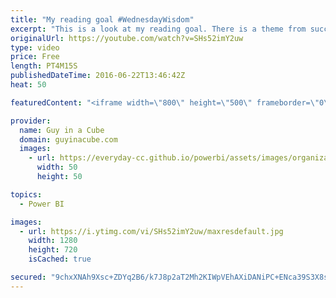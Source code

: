 ```yaml
---
title: "My reading goal #WednesdayWisdom"
excerpt: "This is a look at my reading goal. There is a theme from successful business people and entrepreneurs that you need to read. I'm a very slow reader, but I think I found a method to help me in this area. I'm setting a goal for myself.  My reading journey: https://guyinacube.com/reading-journey/  FightMediocrity"
originalUrl: https://youtube.com/watch?v=SHs52imY2uw
type: video
price: Free
length: PT4M15S
publishedDateTime: 2016-06-22T13:46:42Z
heat: 50

featuredContent: "<iframe width=\"800\" height=\"500\" frameborder=\"0\" src=\"https://www.youtube.com/embed/SHs52imY2uw\" allow=\"accelerometer; autoplay; encrypted-media; gyroscope; picture-in-picture\" allowfullscreen></iframe>"

provider:
  name: Guy in a Cube
  domain: guyinacube.com
  images:
    - url: https://everyday-cc.github.io/powerbi/assets/images/organizations/guyinacube.com-50x50.jpg
      width: 50
      height: 50

topics:
  - Power BI

images:
  - url: https://i.ytimg.com/vi/SHs52imY2uw/maxresdefault.jpg
    width: 1280
    height: 720
    isCached: true

secured: "9chxXNAh9Xsc+ZDYq2B6/k7J8p2aT2Mh2KIWpVEhAXiDANiPC+ENca39S3X8sLAL35Fpj+zTf/Lebp3VylK9MCZbRsupe8A1d42WLpIrSblWC1h3KAWh6NecbdHDC/VWwDSqIbdlY4TqzfspvpiLYGUrbUscUNgl/DwF0EiULzHohdp7/IlFZXLfWAts+nvFw0qLT/fuxafYAe8vJ1cu4IYZB97baflctLNCSi8nCYllBJNso0wmYiND6aUZ3bR9jfCNb3pCObLvo1hJZSX3L4CQsVbmR5kfMBReFT7cuZLxxDJSSgLyLjpy0dUf9n3t1KNQMpZfgNanB7lpfxyl366ZGvLg7zuY9c/ZLm6hro3DUJhlCxMYGvJJ1EGPkwom2gZvMpzGBWXnFXvNGbytLDUIppD9bkPHKC4k+/UjBrk=;3m2llfTFrpSiTneSyYy+xg=="
---
```


